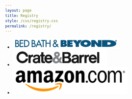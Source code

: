 ```yaml
---
layout: page
title: Registry
style: /css/registry.css
permalink: /registry/
---
```


<ul id='registry-list'>
<li><a href="http://www.bedbathandbeyond.com/store/giftregistry/view_registry_guest.jsp?pwsToken=&eventType=Wedding&registryId=541880056&wcref=yes&wcsid=163899017"><img src="/images/bed_bath_beyond_logo.png" alt="Bed Bath and Beyond"/></a></li>
<li><a href="http://www.crateandbarrel.com/Gift-Registry/shayna-kabiller-and-joseph-booker/r5279069"><img src="/images/cratebarrel_logo.png" alt="Crate and Barrel"/></a></li>
<li><a href="http://www.amazon.com/gp/registry/registry.html?type=wedding&id=3M45HJZLCV87U&tag=wedch-994-20"><img src="/images/amazon_logo.png" alt="Amazon"/></a></li>
</ul>
